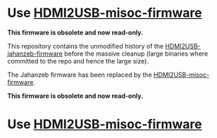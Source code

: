 # Use [HDMI2USB-misoc-firmware](https://github.com/timvideos/HDMI2USB-misoc-firmware)

**This firmware is obsolete and now read-only.**

This repository contains the unmodified history of the
[HDMI2USB-jahanzeb-firmware](https://github.com/timvideos/HDMI2USB-jahanzeb-firmware)
before the massive cleanup (large binaries where committed to the repo and
hence the large size).

The Jahanzeb firmware has been replaced by the
[HDMI2USB-misoc-firmware](https://github.com/timvideos/HDMI2USB-misoc-firmware).

**This firmware is obsolete and now read-only.**

# Use [HDMI2USB-misoc-firmware](https://github.com/timvideos/HDMI2USB-misoc-firmware)
